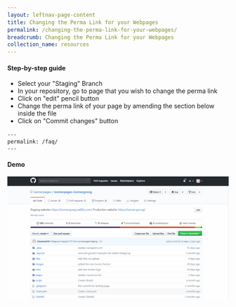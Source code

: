 ```yaml
---
layout: leftnav-page-content
title: Changing the Perma Link for your Webpages
permalink: /changing-the-perma-link-for-your-webpages/
breadcrumb: Changing the Perma Link for your Webpages
collection_name: resources
---
```


#### **Step-by-step guide**
* Select your "Staging" Branch
* In your repository, go to page that you wish to change the perma link
* Click on "edit" pencil button
* Change the perma link of your page by amending the section below inside the file
* Click on "Commit changes" button

```
---
permalink: /faq/
---
```

#### **Demo**
![Editing File to Your Repository](/images/resources/changing-the-perma-link-of-your-webpages.gif)
